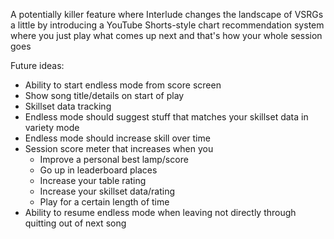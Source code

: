 A potentially killer feature where Interlude changes the landscape of VSRGs a little by introducing a YouTube Shorts-style chart recommendation system where you just play what comes up next and that's how your whole session goes

Future ideas:
- Ability to start endless mode from score screen
- Show song title/details on start of play
- Skillset data tracking
- Endless mode should suggest stuff that matches your skillset data in variety mode
- Endless mode should increase skill over time
- Session score meter that increases when you
	- Improve a personal best lamp/score
	- Go up in leaderboard places
	- Increase your table rating
	- Increase your skillset data/rating
	- Play for a certain length of time
- Ability to resume endless mode when leaving not directly through quitting out of next song